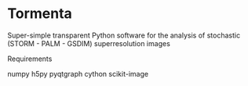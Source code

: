 Tormenta
========

Super-simple transparent Python software for the analysis of stochastic (STORM - PALM - GSDIM) superresolution images 

Requirements

numpy
h5py
pyqtgraph
cython
scikit-image